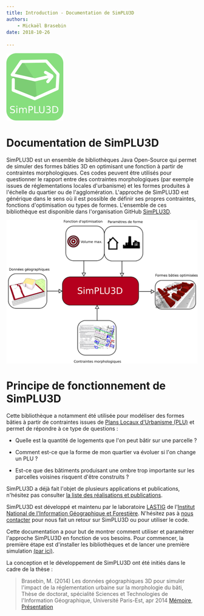 ```yaml
---
title: Introduction - Documentation de SimPLU3D
authors:
    - Mickaël Brasebin
date: 2018-10-26

---
```


![Logo de SimPLU3D](./img/logo_small.png)

# Documentation de SimPLU3D

SimPLU3D est un ensemble de bibliothèques Java Open-Source qui permet de simuler des formes bâties 3D en optimisant une fonction à partir de contraintes morphologiques. Ces codes peuvent être utilisés pour questionner le rapport entre des contraintes morphologiques (par exemple issues de réglementations locales d'urbanisme) et les formes produites à l'échelle du quartier ou de l'agglomération. L'approche de SimPLU3D est générique dans le sens où il est possible de définir ses propres contraintes, fonctions d'optimisation ou types de formes. L'ensemble de ces bibliothèque est disponible dans l'organisation GitHub [SimPLU3D](https://github.com/SimPLU3D).

![Illustration du principe de SimPLU3D](./img/index.png)

# Principe de fonctionnement de SimPLU3D

Cette bibliothèque a notamment été utilisée pour modéliser des formes bâties à partir de contraintes issues de [Plans Locaux d'Urbanisme (PLU)](https://fr.wikipedia.org/wiki/Plan_local_d%27urbanisme) et permet de répondre à ce type de questions :
* Quelle est la quantité de logements que l'on peut bâtir sur une parcelle ?

* Comment est-ce que la forme de mon quartier va évoluer si l'on change un PLU  ?

* Est-ce que des bâtiments produisant une ombre trop importante sur les parcelles voisines risquent d'être construits ?

SimPLU3D a déjà fait l'objet de plusieurs applications et publications, n'hésitez pas consulter [la liste des réalisations et publications](bibliographie.md).

SimPLU3D est développé et maintenu par le laboratoire [LASTIG](http://recherche.ign.fr/) de l'[Institut National de l'Information Géographique et Forestière](http://www.ign.fr/). N'hésitez pas à [nous contacter](about.md) pour nous fait un retour sur SimPLU3D ou pour utiliser le code.

Cette documentation a pour but de montrer comment utiliser et paramétrer l'approche SimPLU3D en fonction de vos besoins. Pour commencer, la première étape est d'installer les bibliothèques et de lancer une première simulation [(par ici)](./begin/intro.md).

La conception et le développement de SimPLU3D ont été initiés dans le cadre de la thèse :
> Brasebin, M. (2014) Les données géographiques 3D pour simuler l'impact de la réglementation urbaine sur la morphologie du bâti, Thèse de doctorat, spécialité Sciences et Technologies de l'Information Géographique, Université Paris-Est, apr 2014 [Mémoire](https://tel.archives-ouvertes.fr/tel-01124257), [Présentation](http://recherche.ign.fr/labos/util_basilic/publicDownload.php?id=3011)
